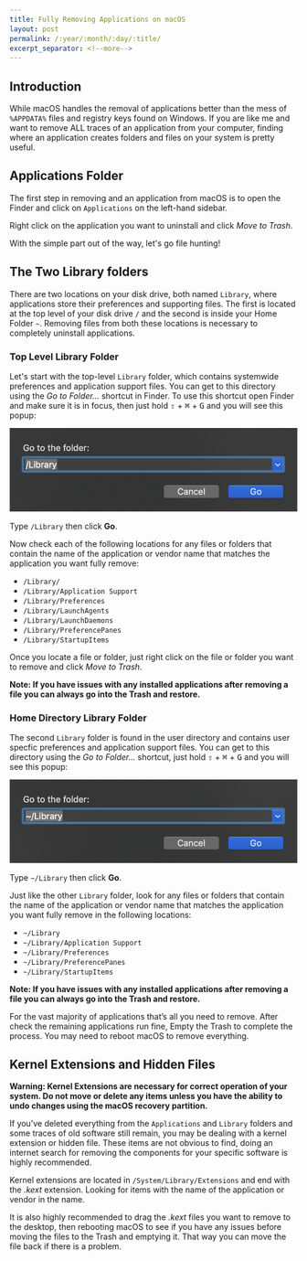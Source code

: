 ```yaml
---
title: Fully Removing Applications on macOS
layout: post
permalink: /:year/:month/:day/:title/
excerpt_separator: <!--more-->
---
```


## Introduction
While macOS handles the removal of applications better than the mess of `%APPDATA%` files and registry keys found on Windows. If you are like me and want to remove ALL traces of an application from your computer, finding where an application creates folders and files on your system is pretty useful.

<!--more-->

## Applications Folder
The first step in removing and an application from macOS is to open the Finder and click on `Applications` on the left-hand sidebar.

Right click on the application you want to uninstall and click *Move to Trash*.

With the simple part out of the way, let's go file hunting!

## The Two Library folders
There are two locations on your disk drive, both named `Library`, where applications store their preferences and supporting files. The first is located at the top level of your disk drive `/` and the second is inside your Home Folder `~`. Removing files from both these locations is necessary to completely uninstall applications.

### Top Level Library Folder
Let's start with the top-level `Library` folder, which contains systemwide preferences and application support files. You can get to this directory using the *Go to Folder...* shortcut in Finder. To use this shortcut open Finder and make sure it is in focus, then just hold <kbd>⇧</kbd> + <kbd>⌘</kbd> + <kbd>G</kbd> and you will see this popup:

<img src="/images/posts/2018/12/11/image1.png" alt="Go to Folder /Library">

Type `/Library` then click **Go**.

Now check each of the following locations for any files or folders that contain the name of the application or vendor name that matches the application you want fully remove:

* `/Library/`
* `/Library/Application Support`
* `/Library/Preferences`
* `/Library/LaunchAgents`
* `/Library/LaunchDaemons`
* `/Library/PreferencePanes`
* `/Library/StartupItems`

Once you locate a file or folder, just right click on the file or folder you want to remove and click *Move to Trash*.

**Note: If you have issues with any installed applications after removing a file you can always go into the Trash and restore.**

### Home Directory Library Folder
The second `Library` folder is found in the user directory and contains user specfic preferences and application support files. You can get to this directory using the *Go to Folder...* shortcut, just hold <kbd>⇧</kbd> + <kbd>⌘</kbd> + <kbd>G</kbd> and you will see this popup:

<img src="/images/posts/2018/12/11/image2.png" alt="Go to Folder ~/Library">

Type `~/Library` then click **Go**.

Just like the other `Library` folder, look for any files or folders that contain the name of the application or vendor name that matches the application you want fully remove in the following locations:

* `~/Library`
* `~/Library/Application Support`
* `~/Library/Preferences`
* `~/Library/PreferencePanes`
* `~/Library/StartupItems`

**Note: If you have issues with any installed applications after removing a file you can always go into the Trash and restore.**

For the vast majority of applications that’s all you need to remove. After check the remaining applications run fine, Empty the Trash to complete the process. You may need to reboot macOS to remove everything.

## Kernel Extensions and Hidden Files

**Warning: Kernel Extensions are necessary for correct operation of your system. Do not move or delete any items unless you have the ability to undo changes using the macOS recovery partition.**

If you’ve deleted everything from the `Applications` and `Library` folders and some traces of old software still remain, you may be dealing with a kernel extension or hidden file. These items are not obvious to find, doing an internet search for removing the components for your specific software is highly recommended.

Kernel extensions are located in `/System/Library/Extensions` and end with the *.kext* extension. Looking for items with the name of the application or vendor in the name. 

It is also highly recommended to drag the *.kext* files you want to remove to the desktop, then rebooting macOS to see if you have any issues before moving the files to the Trash and emptying it. That way you can move the file back if there is a problem.